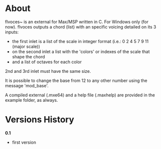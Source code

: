 # About

flvoces~ is an external for Max/MSP written in C. For Windows only (for now). flvoces outputs a chord (list) with an specific voicing detailed on its 3 inputs: 

- the first inlet is a list of the scale in integer format (i.e.: 0 2 4 5 7 9 11 (major scale))
- on the second inlet a list with the 'colors' or indexes of the scale that shape the chord
- and a list of octaves for each color

2nd and 3rd inlet must have the same size. 

It is possible to change the base from 12 to any other number using the message 'mod_base'.

A compiled external (.mxe64) and a help file (.maxhelp) are provided in the example folder, as always.


# Versions History

**0.1** 
- first version